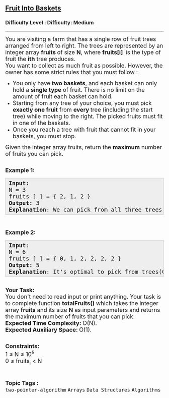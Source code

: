 <h2><a href="https://www.geeksforgeeks.org/problems/fruit-into-baskets-1663137462/0">Fruit Into Baskets</a></h2><h3>Difficulty Level : Difficulty: Medium</h3><hr><div class="problems_problem_content__Xm_eO"><p><span style="font-size: 18px;">You are visiting a farm that has a single row of fruit trees arranged from left to right. The trees are represented by an integer array <strong>fruits </strong>of size <strong>N</strong>, where <strong>fruits[i] </strong>&nbsp;is the type of fruit the <strong>ith</strong> tree produces.<br>You want to collect as much fruit as possible. However, the owner has some strict rules that you must follow :</span></p>
<ul>
<li><span style="font-size: 18px;">You only have <strong>two baskets</strong>, and each basket can only hold a <strong>single type</strong> of fruit. There is no limit on the amount of fruit each basket can hold.</span></li>
<li><span style="font-size: 18px;">Starting from any tree of your choice, you must pick <strong>exactly one fruit</strong> from <strong>every&nbsp;</strong>tree (including the start tree) while moving to the right. The picked fruits must fit in one of the baskets.</span></li>
<li><span style="font-size: 18px;">Once you reach a tree with fruit that cannot fit in your baskets, you must stop.</span></li>
</ul>
<p><span style="font-size: 18px;">Given the integer array fruits, return the <strong>maximum</strong> number of fruits you can pick.</span></p>
<p><br><span style="font-size: 18px;"><strong>Example 1:</strong></span></p>
<pre style="background: #eeeeee; border: 1px solid #cccccc; padding: 5px 10px;"><span style="font-size: 18px;"><strong>Input:</strong><br>N = 3<br>fruits [ ] = { 2, 1, 2 }<br><strong>Output:</strong> 3<br><strong>Explanation</strong>: We can pick from all three trees. </span></pre>
<p>&nbsp;</p>
<p><span style="font-size: 18px;"><strong>Example 2:</strong></span></p>
<pre style="background: #eeeeee; border: 1px solid #cccccc; padding: 5px 10px;"><span style="font-size: 18px;"><strong>Input</strong>:<br>N = 6<br>fruits [ ] = { 0, 1, 2, 2, 2, 2 }<br><strong>Output: </strong>5<br><strong>Explanation</strong>: It's optimal to pick from trees(0-indexed) [1,2,3,4,5].</span></pre>
<p><br><span style="font-size: 18px;"><strong>Your Task:</strong><br>You don't need to read input or print anything. Your task is to complete function <strong>totalFruits()</strong> which takes the integer array <strong>fruits</strong> and its size <strong>N</strong> as input parameters and returns the maximum number of fruits that you can pick.</span><br><span style="font-size: 18px;"><strong>Expected Time Complexity:&nbsp;</strong>O(N).<br><strong>Expected Auxiliary Space:&nbsp;</strong>O(1).</span></p>
<p><br><span style="font-size: 18px;"><strong>Constraints:</strong></span><br><span style="font-size: 18px;">1 ≤ N ≤ 10<sup>5</sup><br>0 ≤ fruits<sub>i</sub>&nbsp;&lt;&nbsp;N</span></p></div><br><p><span style=font-size:18px><strong>Topic Tags : </strong><br><code>two-pointer-algorithm</code>&nbsp;<code>Arrays</code>&nbsp;<code>Data Structures</code>&nbsp;<code>Algorithms</code>&nbsp;